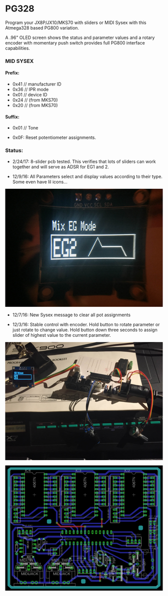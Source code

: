 # PG328

Program your JX8P/JX10/MKS70 with sliders or MIDI Sysex with this Atmega328 based PG800 variation.

A .96" OLED screen shows the status and parameter values and a rotary encoder with momentary push switch provides full PG800 interface capabilities.

### MID SYSEX

#### Prefix: 

* 0x41 // manufacturer ID
* 0x36 // IPR mode
* 0x01 // device ID
* 0x24 // (from MKS70)
* 0x20 // (from MKS70)

#### Suffix:

* 0x01 // Tone

* 0x0F: Reset potentiometer assignments.

### Status:

* 2/24/17: 8-slider pcb tested. This verifies that lots of sliders can work together and will serve as ADSR for EG1 and 2.

* 12/9/16: All Parameters select and display values according to their type. Some even have lil icons...

![](IMG_5864.JPG)

* 12/7/16: New Sysex message to clear all pot assignments

* 12/3/16: Stable control with encoder. Hold button to rotate parameter or just rotate to change value. Hold button down three seconds to assign slider of highest value to the current parameter.

![](prototype.JPG)

![](layout.png)

